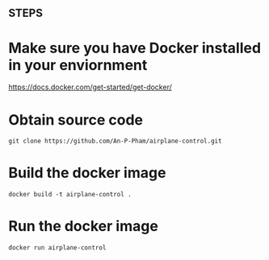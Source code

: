 ## STEPS

# Make sure you have Docker installed in your enviornment
https://docs.docker.com/get-started/get-docker/

# Obtain source code
```console
git clone https://github.com/An-P-Pham/airplane-control.git
```

# Build the docker image
```console
docker build -t airplane-control .
```

# Run the docker image
```console
docker run airplane-control
```